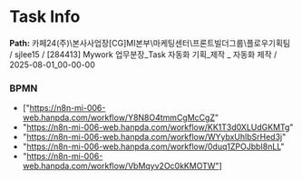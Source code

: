 # Task Info

**Path:** 카페24(주)\본사사업장\[CG]MI본부\마케팅센터\프론트빌더그룹\플로우기획팀 / sjlee15 / [284413] Mywork 업무분장_Task 자동화 기획_제작 _ 자동화 제작 / 2025-08-01_00-00-00

### BPMN
- ["https://n8n-mi-006-web.hanpda.com/workflow/Y8N8O4tmmCgMcCgZ"
- "https://n8n-mi-006-web.hanpda.com/workflow/KK1T3d0XLUdGKMTg"
- "https://n8n-mi-006-web.hanpda.com/workflow/WYybxUhlbSrHed3j"
- "https://n8n-mi-006-web.hanpda.com/workflow/0duq1ZPOJbbI8nLL"
- "https://n8n-mi-006-web.hanpda.com/workflow/VbMqyv2Oc0kKMOTW"]

